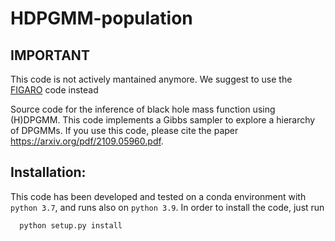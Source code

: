 # HDPGMM-population

## IMPORTANT
This code is not actively mantained anymore. We suggest to use the [FIGARO](https://github.com/sterinaldi/figaro) code instead

Source code for the inference of black hole mass function using (H)DPGMM.
This code implements a Gibbs sampler to explore a hierarchy of DPGMMs.
If you use this code, please cite the paper https://arxiv.org/pdf/2109.05960.pdf.

## Installation:
This code has been developed and tested on a conda environment with `python 3.7`, and runs also on `python 3.9`.
In order to install the code, just run
```bash
  python setup.py install
```
